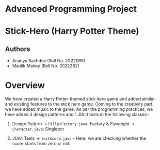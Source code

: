 # Advanced Programming Project
# Stick-Hero (Harry Potter Theme)

## Authors
- Ananya Sachdev (Roll No. 2022069)
- Maulik Mahey (Roll No. 2022282)

# Overview
We have created a Harry Potter-themed stick hero game and added similar and existing features to the stick hero game. Coming to the creativity part, we have added music to the game. 
As per the programming practices, we have added 3 design patterns and 1 JUnit tests in the following classes:-

1. Design Pattern
   -> `PillarFactory.java`: Factory & Flyweight
   -> `Character.java`: Singleton

2. JUnit Tests
   -> `testScore.java` - Here, we are checking whether the score starts from zero or not.



